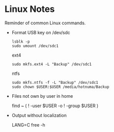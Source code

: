 # Linux Notes

Reminder of common Linux commands.

* Format USB key on /dev/sdc
    ```
    lsblk -p
    sudo umount /dev/sdc1
    ```
    ext4
    ```
    sudo mkfs.ext4 -L "Backup" /dev/sdc1
    ```
    ntfs
    ```
    sudo mkfs.ntfs -f -L "Backup" /dev/sdc1
    sudo chown $USER:$USER /media/hotnuma/Backup
    ```
* Files not own by user in home
    
    find ~ \( ! -user $USER -o ! -group $USER \)
    
* Output without localization

    LANG=C free -h



